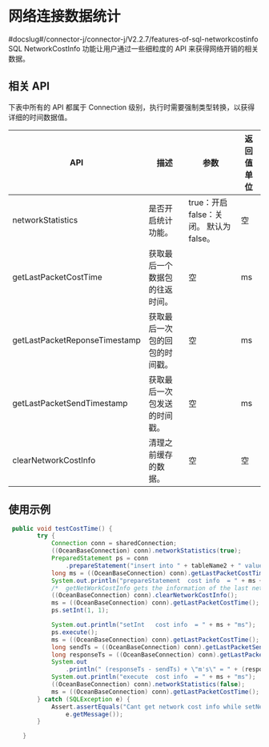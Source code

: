 # 网络连接数据统计

#docslug#/connector-j/connector-j/V2.2.7/features-of-sql-networkcostinfo
SQL NetworkCostInfo 功能让用户通过一些细粒度的 API 来获得网络开销的相关数据。

## 相关 API 


下表中所有的 API 都属于 Connection 级别，执行时需要强制类型转换，以获得详细的时间数据值。


|              API              |       描述      |                         参数                 | 返回值单位 |
|-------------------------------|-----------------|----------------------------------------------|-------|
| networkStatistics             | 是否开启统计功能。       | true：开启  false：关闭。 默认为 false。| 空     |
| getLastPacketCostTime         | 获取最后一个数据包的往返时间。 | 空                               | ms    |
| getLastPacketReponseTimestamp | 获取最后一次包的回包的时间戳。 | 空                               | ms    |
| getLastPacketSendTimestamp    | 获取最后一次包发送的时间戳。  | 空                                | ms    |
| clearNetworkCostInfo          | 清理之前缓存的数据。      | 空                                   | 空     |



## 使用示例 

```java
 public void testCostTime() {
        try {
            Connection conn = sharedConnection;
            ((OceanBaseConnection) conn).networkStatistics(true);
            PreparedStatement ps = conn
                .prepareStatement("insert into " + tableName2 + " values(?)");
            long ms = ((OceanBaseConnection) conn).getLastPacketCostTime();
            System.out.println("prepareStatement  cost info  = " + ms + "ms");
            /*  getNetWorkCostInfo gets the information of the last network transmission, setInt will not perform network transmission, so it needs to be cleaned up*/
            ((OceanBaseConnection) conn).clearNetworkCostInfo();
            ms = ((OceanBaseConnection) conn).getLastPacketCostTime();
            ps.setInt(1, 1);

            System.out.println("setInt   cost info  = " + ms + "ms");
            ps.execute();
            ms = ((OceanBaseConnection) conn).getLastPacketCostTime();
            long sendTs = ((OceanBaseConnection) conn).getLastPacketSendTimestamp();
            long responseTs = ((OceanBaseConnection) conn).getLastPacketResponseTimestamp();
            System.out
                .println(" (responseTs - sendTs) + \"m's\" = " + (responseTs - sendTs) + "ms");
            System.out.println("execute  cost info  = " + ms + "ms");
            ((OceanBaseConnection) conn).networkStatistics(false);
            ms = ((OceanBaseConnection) conn).getLastPacketCostTime();
        } catch (SQLException e) {
            Assert.assertEquals("Cant get network cost info while setNetworkStatisticsFlag(true)",
                e.getMessage());
        }

    }
```


